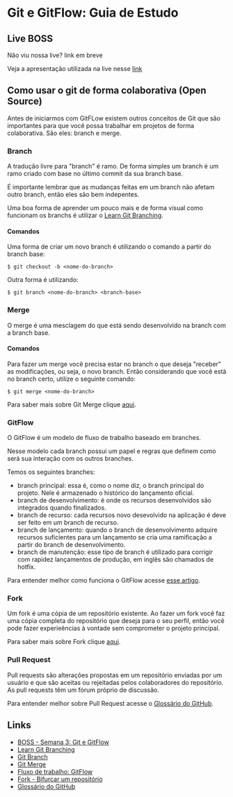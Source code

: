 # Git e GitFlow: Guia de Estudo

## Live BOSS

Não viu nossa live? link em breve

Veja a apresentação utilizada na live nesse [link](https://docs.google.com/presentation/d/1Cyx6wL-Pn7SBAA-paIh8MWnOEdW0DFRlBuVHkQKG8sg/edit?usp=sharing)

## Como usar o git de forma colaborativa (Open Source)

Antes de iniciarmos com GitFLow existem outros conceitos de Git que são importantes para que você possa trabalhar em projetos de forma colaborativa. São eles: branch e merge.

### Branch

A tradução livre para "branch" é ramo. De forma simples um branch é um ramo criado com base no último commit da sua branch base.

É importante lembrar que as mudanças feitas em um branch não afetam outro branch, então eles são bem indepentes.

Uma boa forma de aprender um pouco mais e de forma visual como funcionam os branchs é utilizar o [Learn Git Branching](https://learngitbranching.js.org/?locale=pt_BR).

#### Comandos

Uma forma de criar um novo branch é utilizando o comando a partir do branch base:

`$ git checkout -b <nome-do-branch>`

Outra forma é utilizando:

`$ git branch <nome-do-branch> <branch-base>`

### Merge

O merge é uma mesclagem do que está sendo desenvolvido na branch com a branch base.

#### Comandos

Para fazer um merge você precisa estar no branch o que deseja "receber" as modificações, ou seja, o novo branch. Então considerando que você está no branch certo, utilize o seguinte comando:

`$ git merge <nome-do-branch>`

Para saber mais sobre Git Merge clique [aqui](https://www.atlassian.com/br/git/tutorials/using-branches/git-merge#:~:text=A%20mesclagem%20%C3%A9%20o%20jeito,integre%20em%20um%20%C3%BAnico%20branch.).

### GitFlow 

O GitFlow é um modelo de fluxo de trabalho baseado em branches.

Nesse modelo cada branch possui um papel e regras que definem como será sua interação com os outros branches.

Temos os seguintes branches:
* branch principal: essa é, como o nome diz, o branch principal do projeto. Nele é armazenado o histórico do lançamento oficial.
* branch de desenvolvimento: é onde os recursos desenvolvidos são integrados quando finalizados.
* branch de recurso: cada recursos novo desevolvido na aplicação é deve ser feito em um branch de recurso.
* branch de lançamento: quando o branch de desenvolvimento adquire recursos suficientes para um lançamento se cria uma ramificação a partir do branch de desenvolvimento.
* branch de manutenção: esse tipo de branch é utilizado para corrigir com rapidez lançamentos de produção, em inglês são chamados de hotfix.

Para entender melhor como funciona o GitFlow acesse [esse artigo](https://www.atlassian.com/br/git/tutorials/comparing-workflows/gitflow-workflow).

### Fork

Um fork é uma cópia de um repositório existente. Ao fazer um fork você faz uma cópia completa do repositório que deseja para o seu perfil, então você pode fazer experieências à vontade sem comprometer o projeto principal.

Para saber mais sobre Fork clique [aqui](https://docs.github.com/pt/github/getting-started-with-github/fork-a-repo).

### Pull Request

Pull requests são alterações propostas em um repositório enviadas por um usuário e que são aceitas ou rejeitadas pelos colaboradores do repositório. As pull requests têm um fórum próprio de discussão.

Para entender melhor sobre Pull Request acesse o [Glossário do GitHub](https://docs.github.com/pt/github/getting-started-with-github/github-glossary#).

## Links

* [BOSS - Semana 3: Git e GitFlow](https://docs.google.com/presentation/d/1Cyx6wL-Pn7SBAA-paIh8MWnOEdW0DFRlBuVHkQKG8sg/edit?usp=sharing)
* [Learn Git Branching](https://git-scm.com/book/pt-br/v2/Come%C3%A7ando-Sobre-Controle-de-Vers%C3%A3o)
* [Git Branch](https://www.atlassian.com/br/git/tutorials/using-branches)
* [Git Merge](https://www.atlassian.com/br/git/tutorials/using-branches/git-merge#:~:text=A%20mesclagem%20%C3%A9%20o%20jeito,integre%20em%20um%20%C3%BAnico%20branch.)
* [Fluxo de trabalho: GitFlow](https://www.atlassian.com/br/git/tutorials/comparing-workflows/gitflow-workflow)
* [Fork - Bifurcar um repositório](https://docs.github.com/pt/github/getting-started-with-github/fork-a-repo)
* [Glossário do GitHub](https://docs.github.com/pt/github/getting-started-with-github/github-glossary#)

